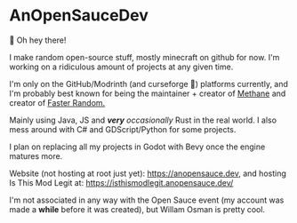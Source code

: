# AnOpenSauceDev
👋 Oh hey there!

I make random open-source stuff, mostly minecraft on github for now. I'm working on a ridiculous amount of projects at any given time. <br>


I'm only on the GitHub/Modrinth (and curseforge 🤢) platforms currently, and I'm probably best known for being the maintainer + creator of [Methane](https://modrinth.com/mod/methane) and creator of [Faster Random.](https://modrinth.com/mod/faster-random)

Mainly using Java, JS and _**very** occasionally_ Rust in the real world. I also mess around with C# and GDScript/Python for some projects.

I plan on replacing all my projects in Godot with Bevy once the engine matures more.

Website (not hosting at root just yet): https://anopensauce.dev, and hosting Is This Mod Legit at: https://isthismodlegit.anopensauce.dev/

I'm not associated in any way with the Open Sauce event (my account was made a **while** before it was created), but Willam Osman is pretty cool.
